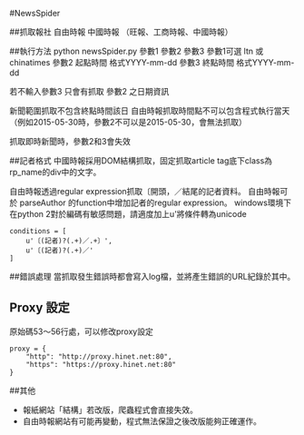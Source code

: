 #NewsSpider

##抓取報社
自由時報
中國時報 （旺報、工商時報、中國時報）

##執行方法
	python newsSpider.py 參數1 參數2 參數3
參數1可選 ltn 或 chinatimes
參數2 起點時間 格式YYYY-mm-dd
參數3 終點時間 格式YYYY-mm-dd

若不輸入參數3 只會有抓取 參數2 之日期資訊

新聞範圍抓取不包含終點時間該日
自由時報抓取時間點不可以包含程式執行當天（例如2015-05-30時，參數2不可以是2015-05-30，會無法抓取）

抓取即時新聞時，參數2和3會失效


##記者格式
中國時報採用DOM結構抓取，固定抓取article tag底下class為rp_name的div中的文字。

自由時報透過regular expression抓取〔開頭，／結尾的記者資料。
自由時報可於 parseAuthor 的function中增加記者的regular expression。
windows環境下在python 2對於編碼有敏感問題，請適度加上u'將條件轉為unicode
	
	conditions = [
		u'〔(記者)?(.+)／.+〕',
		u'〔(記者)?(.+)／'
	]

##錯誤處理
當抓取發生錯誤時都會寫入log檔，並將產生錯誤的URL紀錄於其中。


## Proxy 設定
原始碼53～56行處，可以修改proxy設定
	
	proxy = {
		"http": "http://proxy.hinet.net:80",
		"https": "https://proxy.hinet.net:80"
	}

##其他
- 報紙網站「結構」若改版，爬蟲程式會直接失效。
- 自由時報網站有可能再變動，程式無法保證之後改版能夠正確運作。
